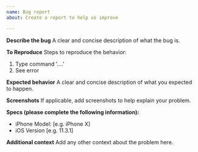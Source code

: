 ```yaml
---
name: Bug report
about: Create a report to help us improve

---
```


**Describe the bug**
A clear and concise description of what the bug is.

**To Reproduce**
Steps to reproduce the behavior:
1. Type command '....'
2. See error

**Expected behavior**
A clear and concise description of what you expected to happen.

**Screenshots**
If applicable, add screenshots to help explain your problem.

**Specs (please complete the following information):**
 - iPhone Model: [e.g. iPhone X]
 - iOS Version [e.g. 11.3.1]

**Additional context**
Add any other context about the problem here.
